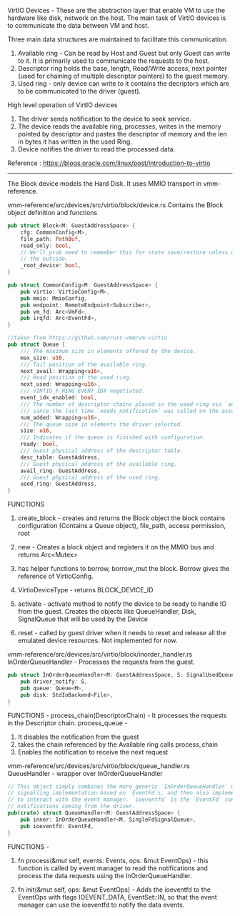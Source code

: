 VirtIO Devices - These are the abstraction layer that enable VM to use the hardware like disk, network on the host.
The main task of VirtIO devices is to communicate the data between VM and host.

Three main data structures are maintained to facilitate this communication.
1) Available ring - Can be read by Host and Guest but only Guest can write to it. 
It is primarily used to communicate the requests to the host.
2) Descriptor ring holds the base, length, Read/Write access, next pointer (used for chaining of multiple descriptor pointers) to the guest memory.
3) Used ring - only device can write to it contains the decriptors which 
are to be communicated to the driver (guest).

High level operation of VirtIO devices

1) The driver sends notification to the device to seek service.
2) The device reads the available ring, processes, writes in the memory pointed by 
descriptor and pastes the descriptor of memory and the len in bytes it has written in the used Ring.
3) Device notifies the driver to read the processed data.

Reference : https://blogs.oracle.com/linux/post/introduction-to-virtio

----------------------------------------------------------------------------------------------------------
The Block device models the Hard Disk.
It uses MMIO transport in vmm-reference.


vmm-reference/src/devices/src/virtio/block/device.rs 
Contains the Block object definition and functions 
```rs
pub struct Block<M: GuestAddressSpace> {
    cfg: CommonConfig<M>,
    file_path: PathBuf,
    read_only: bool,
    // We'll prob need to remember this for state save/restore unless we pass the info from
    // the outside.
    _root_device: bool,
}
```
```rs
pub struct CommonConfig<M: GuestAddressSpace> {
    pub virtio: VirtioConfig<M>,
    pub mmio: MmioConfig,
    pub endpoint: RemoteEndpoint<Subscriber>,
    pub vm_fd: Arc<VmFd>,
    pub irqfd: Arc<EventFd>,
}
```
```rs
//taken from https://github.com/rust-vmm/vm-virtio
pub struct Queue {
    /// The maximum size in elements offered by the device.
    max_size: u16,
    /// Tail position of the available ring.
    next_avail: Wrapping<u16>,
    /// Head position of the used ring.
    next_used: Wrapping<u16>,
    /// VIRTIO_F_RING_EVENT_IDX negotiated.
    event_idx_enabled: bool,
    /// The number of descriptor chains placed in the used ring via `add_used`
    /// since the last time `needs_notification` was called on the associated queue.
    num_added: Wrapping<u16>,
    /// The queue size in elements the driver selected.
    size: u16,
    /// Indicates if the queue is finished with configuration.
    ready: bool,
    /// Guest physical address of the descriptor table.
    desc_table: GuestAddress,
    /// Guest physical address of the available ring.
    avail_ring: GuestAddress,
    /// Guest physical address of the used ring.
    used_ring: GuestAddress,
}
```

FUNCTIONS
1) create_block - creates and returns the Block object
the block contains configuration (Contains a Queue object), file_path, access permission, root

2) new - Creates a block object and registers it on the MMIO bus and returns Arc<Mutex<Block>>

3) has helper functions to borrow, borrow_mut the block. Borrow gives the reference of VirtioConfig.

4) VirtioDeviceType - returns BLOCK_DEVICE_ID

5) activate - activate method to notify the device to be ready to handle IO from the guest.
Creates the objects like QueueHandler, Disk, SignalQueue that will be used by the Device

6) reset - called by guest driver when it needs to reset and release all the emulated device resources.
Not implemented for now.





vmm-reference/src/devices/src/virtio/block/inorder_handler.rs
InOrderQueueHandler - Processes the requests from the guest.
```rs
pub struct InOrderQueueHandler<M: GuestAddressSpace, S: SignalUsedQueue> {
    pub driver_notify: S,
    pub queue: Queue<M>,
    pub disk: StdIoBackend<File>,
}
```
FUNCTIONS - 
process_chain(DescriptorChain) - It processes the requests in the Descriptor chain.
process_queue - 
1) It disables the notification from the guest
2) takes the chain referenced by the Available ring calls process_chain
3) Enables the notification to receive the next request




vmm-reference/src/devices/src/virtio/block/queue_handler.rs
QueueHandler - wrapper over InOrderQueueHandler
```rs
// This object simply combines the more generic `InOrderQueueHandler` with a concrete queue
// signalling implementation based on `EventFd`s, and then also implements `MutEventSubscriber`
// to interact with the event manager. `ioeventfd` is the `EventFd` connected to queue
// notifications coming from the driver.
pub(crate) struct QueueHandler<M: GuestAddressSpace> {
    pub inner: InOrderQueueHandler<M, SingleFdSignalQueue>,
    pub ioeventfd: EventFd,
}
```
FUNCTIONS - 
1) fn process(&mut self, events: Events, ops: &mut EventOps) - this function is called by event manager 
to read the notifications and process the data requests using the InOrderQueueHandler.

2) fn init(&mut self, ops: &mut EventOps)  - Adds the ioeventfd to the EventOps with flags IOEVENT_DATA, EventSet::IN,
so that the event manager can use the ioeventfd to notify the data events.
